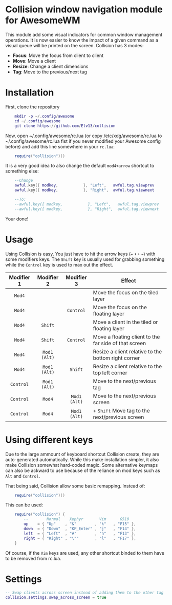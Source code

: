 Collision window navigation module for AwesomeWM
================================================

This module add some visual indicators for common window management operations.
It is now easier to know the impact of a given command as a visual queue will
be printed on the screen. Collision has 3 modes:

* **Focus**: Move the focus from client to client
* **Move**: Move a client
* **Resize**: Change a client dimensions
* **Tag**: Move to the previous/next tag

# Installation

First, clone the repository

```lua
    mkdir -p ~/.config/awesome
    cd ~/.config/awesome
    git clone https://github.com/Elv13/collision
```

Now, open ~/.config/awesome/rc.lua (or copy /etc/xdg/awesome/rc.lua to 
~/.config/awesome/rc.lua fist if you never modified your Awesome config before)
 and add this line somewhere in your `rc.lua`:

```lua
    require("collision")()
```

It is a very good idea to also change the default `mod4+arrow` shortcut to
something else:

```lua
    --Change
    awful.key({ modkey,           }, "Left",   awful.tag.viewprev       ),
    awful.key({ modkey,           }, "Right",  awful.tag.viewnext       ),

    --To:
    --awful.key({ modkey,           }, "Left",   awful.tag.viewprev       ),
    --awful.key({ modkey,           }, "Right",  awful.tag.viewnext       ),
```

Your done!

# Usage

Using Collision is easy. You just have to hit the arrow keys (`➡` `⬆` `⬇` `⬅`)
with some modifiers keys. The `Shift` key is usually used for grabbing something
while the `Control` key is used to max out the effect.

| Modifier 1 | Modifier 2   |  Modifier 3  | Effect                                                |
| :--------: | :----------: | :----------: | ----------------------------------------------------- |
| `Mod4`     |              |              | Move the focus on the tiled layer                     |
| `Mod4`     |              | `Control`    | Move the focus on the floating layer                  |
| `Mod4`     | `Shift`      |              | Move a client in the tiled or floating layer          |
| `Mod4`     | `Shift`      | `Control`    | Move a floating client to the far side of that screen |
| `Mod4`     | `Mod1 (Alt)` |              | Resize a client relative to the bottom right corner   |
| `Mod4`     | `Mod1 (Alt)` | `Shift`      | Resize a client relative to the top left corner       |
| `Control`  | `Mod1 (Alt)` |              | Move to the next/previous tag                         |
| `Control`  | `Mod4`       | `Mod1 (Alt)` | Move to the next/previous screen                      |
| `Control`  | `Mod4`       | `Mod1 (Alt)` | + `Shift` Move tag to the next/previous screen        |

# Using different keys

Due to the large ammount of keyboard shortcut Collision create, they are
auto-generated automatically. While this make installation simpler, it also
make Collision somewhat hard-coded magic. Some alternative keymaps can also
be ackward to use because of the reliance on mod keys such as `Alt` and `Control`.

That being said, Collision allow some basic remapping. Instead of:

```lua
    require("collision")()
```

This can be used:

```lua
    require("collision") {
        --        Normal    Xephyr       Vim      G510
        up    = { "Up"    , "&"        , "k"   , "F15" },
        down  = { "Down"  , "KP_Enter" , "j"   , "F14" },
        left  = { "Left"  , "#"        , "h"   , "F13" },
        right = { "Right" , "\""       , "l"   , "F17" },
    }
```

Of course, if the `Vim` keys are used, any other shortcut binded to them have to
be removed from rc.lua.

# Settings

```lua
-- Swap clients across screen instead of adding them to the other tag
collision.settings.swap_across_screen = true
```
